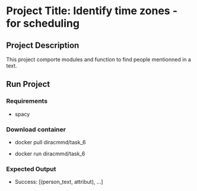 # Project Title: Identify time zones - for scheduling

## Project Description

This project comporte modules and function to find people mentionned in a text.

## Run Project

### Requirements

* spacy

### Download container

* docker pull diracmmd/task_6

* docker run diracmmd/task_6

### Expected Output

* Success: [(person_text, attribut), ...]
